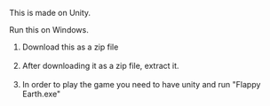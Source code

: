 This is made on Unity.

Run this on Windows.

1. Download this as a zip file
<br></br>
2. After downloading it as a zip file, extract it.
<br></br>
3. In order to play the game you need to have unity and run "Flappy Earth.exe"
